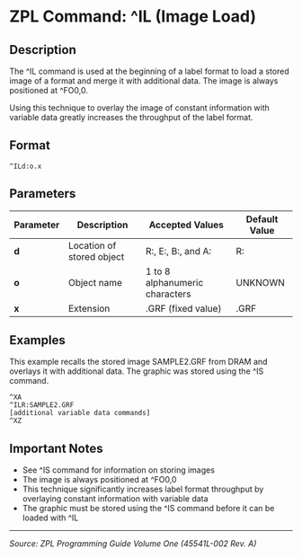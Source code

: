 # ZPL Command: ^IL (Image Load)

## Description
The ^IL command is used at the beginning of a label format to load a stored image of a format and merge it with additional data. The image is always positioned at ^FO0,0.

Using this technique to overlay the image of constant information with variable data greatly increases the throughput of the label format.

## Format
```
^ILd:o.x
```

## Parameters
| Parameter | Description | Accepted Values | Default Value |
|-----------|-------------|----------------|---------------|
| **d** | Location of stored object | R:, E:, B:, and A: | R: |
| **o** | Object name | 1 to 8 alphanumeric characters | UNKNOWN |
| **x** | Extension | .GRF (fixed value) | .GRF |

## Examples
This example recalls the stored image SAMPLE2.GRF from DRAM and overlays it with additional data. The graphic was stored using the ^IS command.

```
^XA
^ILR:SAMPLE2.GRF
[additional variable data commands]
^XZ
```

## Important Notes
- See ^IS command for information on storing images
- The image is always positioned at ^FO0,0
- This technique significantly increases label format throughput by overlaying constant information with variable data
- The graphic must be stored using the ^IS command before it can be loaded with ^IL

---
*Source: ZPL Programming Guide Volume One (45541L-002 Rev. A)*